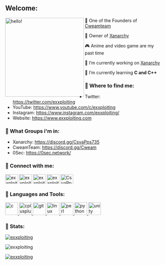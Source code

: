 ## Welcome:
<p>
  <img width="250" alt="hello!" align="left" src="https://media1.tenor.com/images/a0689c46e24fc5a5d34999af592b23f3/tenor.gif">
</p>



🍨 One of the Founders of [Cweamteam](https://discord.gg/cweam) 

🥀 Owner of [Xanarchy](https://discord.gg/CsvaPps735) 

🎮 Anime and video game are my past time

🔭 I’m currently working on [Xanarchy](https://github.com/Exxploiting/Xanarchy-Self-Bot)

🌱 I’m currently learning **C and C++**


### 💬 Where to find me:
- Twitter: https://twitter.com/exxploiting
- YouTube: https://www.youtube.com/c/exxploiting
- Instagram: https://www.instagram.com/exxploiting/
- Website: https://www.exxploiting.com


### 💬 What Groups i'm in:
- Xanarchy: https://discord.gg/CsvaPps735
- CweamTeam: https://discord.gg/Cweam
- 0Sec: https://0sec.network/

### 💬 Connect with me:
<a href="https://twitter.com/exxploiting" target="blank"><img align="center" src="https://cdn.jsdelivr.net/npm/simple-icons@3.0.1/icons/twitter.svg" alt="exxploiting" height="30" width="40" /></a>
<a href="https://linkedin.com/in/exxploiting" target="blank"><img align="center" src="https://cdn.jsdelivr.net/npm/simple-icons@3.0.1/icons/linkedin.svg" alt="exxploiting" height="30" width="40" /></a>
<a href="https://instagram.com/exxploiting" target="blank"><img align="center" src="https://cdn.jsdelivr.net/npm/simple-icons@3.0.1/icons/instagram.svg" alt="exxploiting" height="30" width="40" /></a>
<a href="https://www.youtube.com/c/exxploiting" target="blank"><img align="center" src="https://cdn.jsdelivr.net/npm/simple-icons@3.0.1/icons/youtube.svg" alt="exxploiting" height="30" width="40" /></a>
<a href="https://discord.gg/CsvaPps735" target="blank"><img align="center" src="https://cdn.jsdelivr.net/npm/simple-icons@3.0.1/icons/discord.svg" alt="CsvaPps735" height="30" width="40" /></a>
</p>

### 💬 Languages and Tools:
<p align="left"> <a href="https://www.cprogramming.com/" target="_blank"> <img src="https://devicons.github.io/devicon/devicon.git/icons/c/c-original.svg" alt="c" width="40" height="40"/> </a> <a href="https://www.w3schools.com/cpp/" target="_blank"> <img src="https://devicons.github.io/devicon/devicon.git/icons/cplusplus/cplusplus-original.svg" alt="cplusplus" width="40" height="40"/> </a> <a href="https://git-scm.com/" target="_blank"> <img src="https://www.vectorlogo.zone/logos/git-scm/git-scm-icon.svg" alt="git" width="40" height="40"/> </a> <a href="https://www.linux.org/" target="_blank"> <img src="https://devicons.github.io/devicon/devicon.git/icons/linux/linux-original.svg" alt="linux" width="40" height="40"/> </a> <a href="https://www.perl.org/" target="_blank"> <img src="https://api.iconify.design/logos-perl.svg" alt="perl" width="40" height="40"/> </a> <a href="https://www.python.org" target="_blank"> <img src="https://devicons.github.io/devicon/devicon.git/icons/python/python-original.svg" alt="python" width="40" height="40"/> </a> <a href="https://unity.com/" target="_blank"> <img src="https://www.vectorlogo.zone/logos/unity3d/unity3d-icon.svg" alt="unity" width="40" height="40"/> </a> </p>

### 💬 Stats:

<p align="left"> <a href="https://github.com/ryo-ma/github-profile-trophy"><img src="https://github-profile-trophy.vercel.app/?username=exxploiting" alt="exxploiting" /></a> </p>

<p align="left"> <img src="https://komarev.com/ghpvc/?username=exxploiting&label=Profile%20views&color=0e75b6&style=flat" alt="exxploiting" /> </p>

<p align="left"> <a href="https://twitter.com/exxploiting" target="blank"><img src="https://img.shields.io/twitter/follow/exxploiting?logo=twitter&style=for-the-badge" alt="exxploiting" /></a> </p>

<p>&nbsp;<src="https://github-readme-stats.vercel.app/api?username=exxploiting&show_icons=true&locale=en" alt="exxploiting" /></p>
